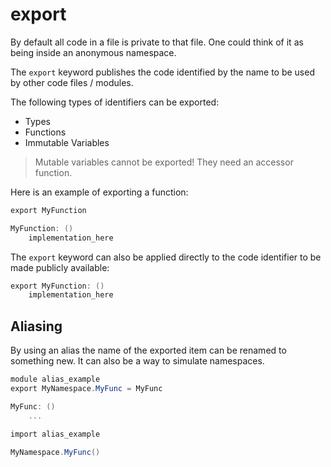 # export

By default all code in a file is private to that file. One could think of it as being inside an anonymous namespace.

The `export` keyword publishes the code identified by the name to be used by other code files / modules.

The following types of identifiers can be exported:

- Types
- Functions
- Immutable Variables

> Mutable variables cannot be exported! They need an accessor function.

Here is an example of exporting a function:

```C#
export MyFunction

MyFunction: ()
    implementation_here
```

The `export` keyword can also be applied directly to the code identifier to be made publicly available:

```C#
export MyFunction: ()
    implementation_here
```

## Aliasing

By using an alias the name of the exported item can be renamed to something new. It can also be a way to simulate namespaces.

```C#
module alias_example
export MyNamespace.MyFunc = MyFunc

MyFunc: ()
    ...
```

```C#
import alias_example

MyNamespace.MyFunc()
```
